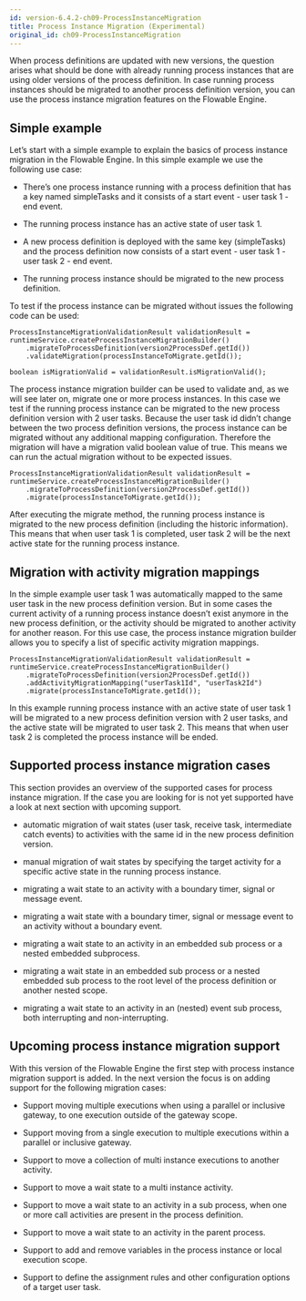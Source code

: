 ```yaml
---
id: version-6.4.2-ch09-ProcessInstanceMigration
title: Process Instance Migration (Experimental)
original_id: ch09-ProcessInstanceMigration
---
```


When process definitions are updated with new versions, the question arises what should be done with already running process instances that are using older versions of the process definition.
In case running process instances should be migrated to another process definition version, you can use the process instance migration features on the Flowable Engine.

## Simple example

Let’s start with a simple example to explain the basics of process instance migration in the Flowable Engine.
In this simple example we use the following use case:

-   There’s one process instance running with a process definition that has a key named simpleTasks and it consists of a start event - user task 1 - end event.

-   The running process instance has an active state of user task 1.

-   A new process definition is deployed with the same key (simpleTasks) and the process definition now consists of a start event - user task 1 - user task 2 - end event.

-   The running process instance should be migrated to the new process definition.

To test if the process instance can be migrated without issues the following code can be used:

    ProcessInstanceMigrationValidationResult validationResult = runtimeService.createProcessInstanceMigrationBuilder()
        .migrateToProcessDefinition(version2ProcessDef.getId())
        .validateMigration(processInstanceToMigrate.getId());

    boolean isMigrationValid = validationResult.isMigrationValid();

The process instance migration builder can be used to validate and, as we will see later on, migrate one or more process instances.
In this case we test if the running process instance can be migrated to the new process definition version with 2 user tasks.
Because the user task id didn’t change between the two process definition versions, the process instance can be migrated without any additional mapping configuration.
Therefore the migration will have a migration valid boolean value of true. This means we can run the actual migration without to be expected issues.

    ProcessInstanceMigrationValidationResult validationResult = runtimeService.createProcessInstanceMigrationBuilder()
        .migrateToProcessDefinition(version2ProcessDef.getId())
        .migrate(processInstanceToMigrate.getId());

After executing the migrate method, the running process instance is migrated to the new process definition (including the historic information).
This means that when user task 1 is completed, user task 2 will be the next active state for the running process instance.

## Migration with activity migration mappings

In the simple example user task 1 was automatically mapped to the same user task in the new process definition version.
But in some cases the current activity of a running process instance doesn’t exist anymore in the new process definition, or the activity should be migrated to another activity for another reason.
For this use case, the process instance migration builder allows you to specify a list of specific activity migration mappings.

    ProcessInstanceMigrationValidationResult validationResult = runtimeService.createProcessInstanceMigrationBuilder()
        .migrateToProcessDefinition(version2ProcessDef.getId())
        .addActivityMigrationMapping("userTask1Id", "userTask2Id")
        .migrate(processInstanceToMigrate.getId());

In this example running process instance with an active state of user task 1 will be migrated to a new process definition version with 2 user tasks, and the active state will be migrated to user task 2.
This means that when user task 2 is completed the process instance will be ended.

## Supported process instance migration cases

This section provides an overview of the supported cases for process instance migration.
If the case you are looking for is not yet supported have a look at next section with upcoming support.

-   automatic migration of wait states (user task, receive task, intermediate catch events) to activities with the same id in the new process definition version.

-   manual migration of wait states by specifying the target activity for a specific active state in the running process instance.

-   migrating a wait state to an activity with a boundary timer, signal or message event.

-   migrating a wait state with a boundary timer, signal or message event to an activity without a boundary event.

-   migrating a wait state to an activity in an embedded sub process or a nested embedded subprocess.

-   migrating a wait state in an embedded sub process or a nested embedded sub process to the root level of the process definition or another nested scope.

-   migrating a wait state to an activity in an (nested) event sub process, both interrupting and non-interrupting.

## Upcoming process instance migration support

With this version of the Flowable Engine the first step with process instance migration support is added. In the next version the focus is on adding support for the following migration cases:

-   Support moving multiple executions when using a parallel or inclusive gateway, to one execution outside of the gateway scope.

-   Support moving from a single execution to multiple executions within a parallel or inclusive gateway.

-   Support to move a collection of multi instance executions to another activity.

-   Support to move a wait state to a multi instance activity.

-   Support to move a wait state to an activity in a sub process, when one or more call activities are present in the process definition.

-   Support to move a wait state to an activity in the parent process.

-   Support to add and remove variables in the process instance or local execution scope.

-   Support to define the assignment rules and other configuration options of a target user task.
